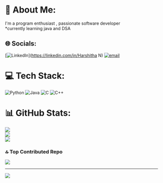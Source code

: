 # 💫 About Me:
I'm a program enthusiast ,  passionate software developer<br>*currently learning java and DSA 


## 🌐 Socials:
[![LinkedIn](https://img.shields.io/badge/LinkedIn-%230077B5.svg?logo=linkedin&logoColor=white)](https://linkedin.com/in/Harshitha N) [![email](https://img.shields.io/badge/Email-D14836?logo=gmail&logoColor=white)](mailto:harshithan700@gmail.com) 

# 💻 Tech Stack:
![Python](https://img.shields.io/badge/python-3670A0?style=flat-square&logo=python&logoColor=ffdd54) ![Java](https://img.shields.io/badge/java-%23ED8B00.svg?style=flat-square&logo=openjdk&logoColor=white) ![C](https://img.shields.io/badge/c-%2300599C.svg?style=flat-square&logo=c&logoColor=white) ![C++](https://img.shields.io/badge/c++-%2300599C.svg?style=flat-square&logo=c%2B%2B&logoColor=white)
# 📊 GitHub Stats:
![](https://github-readme-stats.vercel.app/api?username=Harshitha-n2006&theme=default&hide_border=false&include_all_commits=true&count_private=true)<br/>
![](https://nirzak-streak-stats.vercel.app/?user=Harshitha-n2006&theme=default&hide_border=false)<br/>
![](https://github-readme-stats.vercel.app/api/top-langs/?username=Harshitha-n2006&theme=default&hide_border=false&include_all_commits=true&count_private=true&layout=compact)

### 🔝 Top Contributed Repo
![](https://github-contributor-stats.vercel.app/api?username=Harshitha-n2006&limit=5&theme=default&combine_all_yearly_contributions=true)

---
[![](https://visitcount.itsvg.in/api?id=Harshitha-n2006&icon=0&color=0)](https://visitcount.itsvg.in)

<!-- Proudly created with GPRM ( https://gprm.itsvg.in ) --> 
